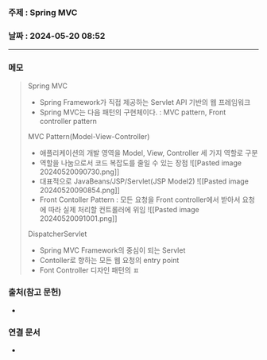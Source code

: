 ### 주제 : Spring MVC

### 날짜 : 2024-05-20 08:52
----
### 메모
> Spring MVC
> 	- Spring Framework가 직접 제공하는 Servlet API 기반의 웹 프레임워크
> 	- Spring MVC는 다음 패턴의 구현체이다. : MVC pattern, Front controller pattern
>
> MVC Pattern(Model-View-Controller)
>	- 애플리케이션의 개발 영역을 Model, View, Controller 세 가지 역할로 구분
>	- 역할을 나눔으로서 코드 복잡도를 줄일 수 있는 장점
>	![[Pasted image 20240520090730.png]]
> 	- 대표적으로 JavaBeans/JSP/Servlet(JSP Model2)
> 	![[Pasted image 20240520090854.png]]
> 	- Front Contoller Pattern : 모든 요청을 Front controller에서 받아서 요청에 따라 실제 처리할 컨트롤러에 위임
> 	![[Pasted image 20240520091001.png]]
> 
> DispatcherServlet
> 	- Spring MVC Framework의 중심이 되는 Servlet
> 	- Contoller로 향하는 모든 웹 요청의 entry point
> 	- Font Controller 디자인 패턴의 ㅍ

### 출처(참고 문헌)
-

### 연결 문서
-
